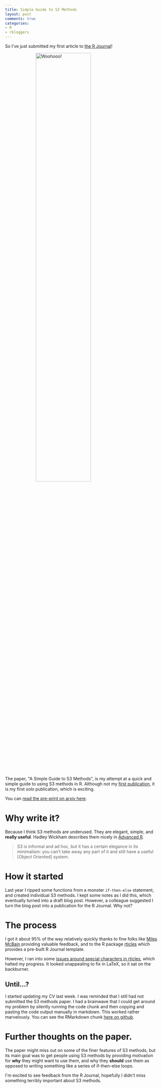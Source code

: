 ```yaml
---
title: Simple Guide to S3 Methods
layout: post
comments: true
categories:
- R
- rbloggers
---
```


So I've just submitted my first article to [the R Journal](https://journal.r-project.org/)!

<div style="width: auto">
<img src = "https://media.giphy.com/media/1PMVNNKVIL8Ig/giphy.gif" alt = "Woohooo!" style="margin: 0px auto;display:block; width: 60%;max-height: 60%; PADDING-BOTTOM: 15px"/>
</div>

The paper, "A Simple Guide to S3 Methods", is my attempt at a quick and simple guide to using S3 methods in R. Although not my [first publication](http://bmjopen.bmj.com/content/5/6/e007450.full), it is my first _solo_ publication, which is exciting.

You can [read the pre-print on arxiv here](https://arxiv.org/abs/1608.07161).

# Why write it?

Because I think S3 methods are underused. They are elegant, simple, and **really useful**. Hadley Wickham describes them nicely in [Advanced R](http://adv-r.had.co.nz/OO-essentials.html#s3).

> S3 is informal and ad hoc, but it has a certain elegance in its minimalism: you can’t take away any part of it and still have a useful [Object Oriented] system.

# How it started

Last year I ripped some functions from a monster `if-then-else` statement, and created individual S3 methods. I kept some notes as I did this, which eventually turned into a draft blog post. However, a colleague suggested I turn the blog post into a publication for the R Journal. Why not?

# The process

I got it about 95% of the way relatively quickly thanks to fine folks like [Miles McBain](https://github.com/MilesMcBain) providing valuable feedback, and to the R package [rticles](https://github.com/rstudio/rticles) which provides a pre-built R Journal template.

However, I ran into some [issues around special characters in rticles](https://github.com/rstudio/rticles/issues/70), which halted my progress. It looked unappealing to fix in LaTeX, so it sat on the backburner.

## Until...?

I started updating my CV last week. I was reminded that I still had not submitted the S3 methods paper. I had a brainwave that I could get around my problem by silently running the code chunk and then copying and pasting the code output manually in markdown. This worked rather marvelously. You can see the RMarkdown chunk [here on github](https://raw.githubusercontent.com/njtierney/A-Simple-Guide-to-S3-Methods/master/SimpleS3.Rmd).

# Further thoughts on the paper.

The paper might miss out on some of the finer features of S3 methods, but its main goal was to get people using S3 methods by providing motivation for __why__ they might want to use them, and why they __should__ use them as opposed to writing something like a series of if-then-else loops.

I'm excited to see feedback from the R Journal, hopefully I didn't miss something terribly important about S3 methods.

